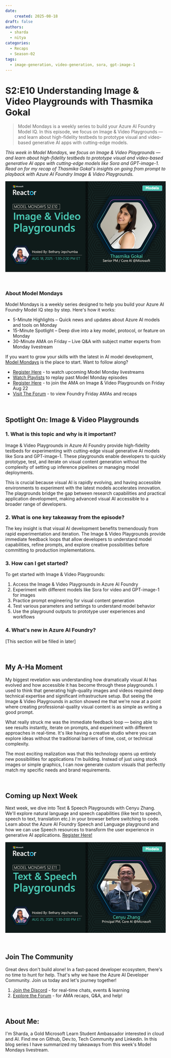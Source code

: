 ```yaml
---
date:
    created: 2025-08-18
draft: false
authors: 
  - sharda
  - nitya
categories:
  - Recaps
  - Season-02
tags:
  - image-generation, video-generation, sora, gpt-image-1
---
```


# S2:E10 Understanding Image & Video Playgrounds with Thasmika Gokal

> Model Mondays is a weekly series to build your Azure AI Foundry Model IQ. In this episode, we focus on Image & Video Playgrounds — and learn about high-fidelity testbeds to prototype visual and video-based generative AI apps with cutting-edge models.

_This week in Model Mondays, we focus on Image & Video Playgrounds — and learn about high-fidelity testbeds to prototype visual and video-based generative AI apps with cutting-edge models like Sora and GPT-image-1. Read on for my recap of Thasmika Gokal's insights on going from prompt to playback with Azure AI Foundry Image & Video Playgrounds._

![Card](./../../season-02/img/S2-E10.png)

<br/>

### About Model Mondays

Model Mondays is a weekly series designed to help you build your Azure AI Foundry Model IQ step by step. Here's how it works:

- 5-Minute Highlights – Quick news and updates about Azure AI models and tools on Monday
- 15-Minute Spotlight – Deep dive into a key model, protocol, or feature on Monday
- 30-Minute AMA on Friday – Live Q&A with subject matter experts from Monday livestream

If you want to grow your skills with the latest in AI model development, [Model Mondays](https://aka.ms/model-mondays) is the place to start. Want to follow along?

- [Register Here](https://developer.microsoft.com/en-us/reactor/series/S-1485/?wt.mc_id=studentamb_263805) - to watch upcoming Model Monday livestreams 
- [Watch Playlists](https://aka.ms/model-mondays/playlist) to replay past Model Monday episodes 
- [Register Here](https://discord.gg/azureaifoundry?event=1382864122902745228?wt.mc_id=studentamb_263805) - to join the AMA on Image & Video Playgrounds on Friday Aug 22
- [Visit The Forum](https://aka.ms/model-mondays/forum?wt.mc_id=studentamb_263805) - to view Foundry Friday AMAs and recaps

<br/>

## Spotlight On: Image & Video Playgrounds

### 1. What is this topic and why is it important?

Image & Video Playgrounds in Azure AI Foundry provide high-fidelity testbeds for experimenting with cutting-edge visual generative AI models like Sora and GPT-image-1. These playgrounds enable developers to quickly prototype, test, and iterate on visual content generation without the complexity of setting up inference pipelines or managing model deployments.

This is crucial because visual AI is rapidly evolving, and having accessible environments to experiment with the latest models accelerates innovation. The playgrounds bridge the gap between research capabilities and practical application development, making advanced visual AI accessible to a broader range of developers.

### 2. What is one key takeaway from the episode?

The key insight is that visual AI development benefits tremendously from rapid experimentation and iteration. The Image & Video Playgrounds provide immediate feedback loops that allow developers to understand model capabilities, refine prompts, and explore creative possibilities before committing to production implementations.

### 3. How can I get started?

To get started with Image & Video Playgrounds:
1. Access the Image & Video Playgrounds in Azure AI Foundry
2. Experiment with different models like Sora for video and GPT-image-1 for images
3. Practice prompt engineering for visual content generation
4. Test various parameters and settings to understand model behavior
5. Use the playground outputs to prototype user experiences and workflows

### 4. What's new in Azure AI Foundry?

[This section will be filled in later]

<br/>

## My A-Ha Moment

My biggest revelation was understanding how dramatically visual AI has evolved and how accessible it has become through these playgrounds. I used to think that generating high-quality images and videos required deep technical expertise and significant infrastructure setup. But seeing the Image & Video Playgrounds in action showed me that we're now at a point where creating professional-quality visual content is as simple as writing a good prompt.

What really struck me was the immediate feedback loop — being able to see results instantly, iterate on prompts, and experiment with different approaches in real-time. It's like having a creative studio where you can explore ideas without the traditional barriers of time, cost, or technical complexity.

The most exciting realization was that this technology opens up entirely new possibilities for applications I'm building. Instead of just using stock images or simple graphics, I can now generate custom visuals that perfectly match my specific needs and brand requirements.

<br/>

## Coming up Next Week

Next week, we dive into Text & Speech Playgrounds with Cenyu Zhang. We'll explore natural language and speech capabilities (like text to speech, speech to text, translation etc.) in your browser before switching to code. Learn about the Azure AI Foundry Speech and Language playground and how we can use Speech resources to transform the user experience in generative AI applications. [Register Here!](https://aka.ms/model-mondays/rsvp)

![Text & Speech Playgrounds](./../../season-02/img/S2-E11.png)

<br/>

## Join The Community
Great devs don't build alone! In a fast-paced developer ecosystem, there's no time to hunt for help. That's why we have the Azure AI Developer Community. Join us today and let's journey together!

1. [Join the Discord](https://discord.com/invite/QR3kaErCRx?wt.mc_id=studentamb_263805) - for real-time chats, events & learning
2. [Explore the Forum](https://aka.ms/model-mondays/forum?wt.mc_id=studentamb_263805) - for AMA recaps, Q&A, and help!

<br/>
 
## About Me:
I'm Sharda, a Gold Microsoft Learn Student Ambassador interested in cloud and AI. Find me on Github, Dev.to, Tech Community and Linkedin. In this blog series I have summarized my takeaways from this week's Model Mondays livestream.
